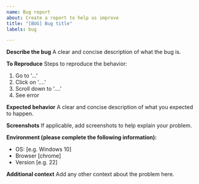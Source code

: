 ```yaml
---
name: Bug report
about: Create a report to help us improve
title: "[BUG] Bug title"
labels: bug

---
```


**Describe the bug**
A clear and concise description of what the bug is.

**To Reproduce**
Steps to reproduce the behavior:
1. Go to '...'
2. Click on '....'
3. Scroll down to '....'
4. See error

**Expected behavior**
A clear and concise description of what you expected to happen.

**Screenshots**
If applicable, add screenshots to help explain your problem.

**Environment (please complete the following information):**
 - OS: [e.g. Windows 10]
 - Browser [chrome]
 - Version [e.g. 22]

**Additional context**
Add any other context about the problem here.
